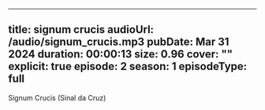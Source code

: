 ---
title: signum crucis
audioUrl: /audio/signum_crucis.mp3
pubDate: Mar 31 2024
duration: 00:00:13
size: 0.96
cover: ""
explicit: true
episode: 2
season: 1
episodeType: full
---
Signum Crucis (Sinal da Cruz)